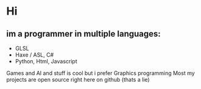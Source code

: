 # Hi
## im a programmer in multiple languages:

- GLSL
- Haxe / ASL, C#
- Python, Html, Javascript

Games and AI and stuff is cool but i prefer Graphics programming
Most my projects are open source right here on github (thats a lie)
